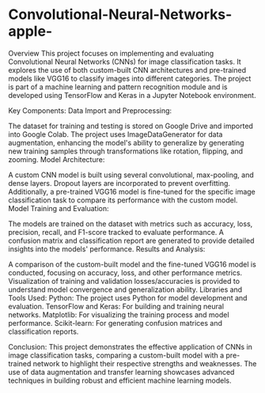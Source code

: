 # Convolutional-Neural-Networks-apple-

Overview
This project focuses on implementing and evaluating Convolutional Neural Networks (CNNs) for image classification tasks. It explores the use of both custom-built CNN architectures and pre-trained models like VGG16 to classify images into different categories. The project is part of a machine learning and pattern recognition module and is developed using TensorFlow and Keras in a Jupyter Notebook environment.

Key Components:
Data Import and Preprocessing:

The dataset for training and testing is stored on Google Drive and imported into Google Colab.
The project uses ImageDataGenerator for data augmentation, enhancing the model's ability to generalize by generating new training samples through transformations like rotation, flipping, and zooming.
Model Architecture:

A custom CNN model is built using several convolutional, max-pooling, and dense layers. Dropout layers are incorporated to prevent overfitting.
Additionally, a pre-trained VGG16 model is fine-tuned for the specific image classification task to compare its performance with the custom model.
Model Training and Evaluation:

The models are trained on the dataset with metrics such as accuracy, loss, precision, recall, and F1-score tracked to evaluate performance.
A confusion matrix and classification report are generated to provide detailed insights into the models' performance.
Results and Analysis:

A comparison of the custom-built model and the fine-tuned VGG16 model is conducted, focusing on accuracy, loss, and other performance metrics.
Visualization of training and validation losses/accuracies is provided to understand model convergence and generalization ability.
Libraries and Tools Used:
Python: The project uses Python for model development and evaluation.
TensorFlow and Keras: For building and training neural networks.
Matplotlib: For visualizing the training process and model performance.
Scikit-learn: For generating confusion matrices and classification reports.

Conclusion:
This project demonstrates the effective application of CNNs in image classification tasks, comparing a custom-built model with a pre-trained network to highlight their respective strengths and weaknesses. The use of data augmentation and transfer learning showcases advanced techniques in building robust and efficient machine learning models.
